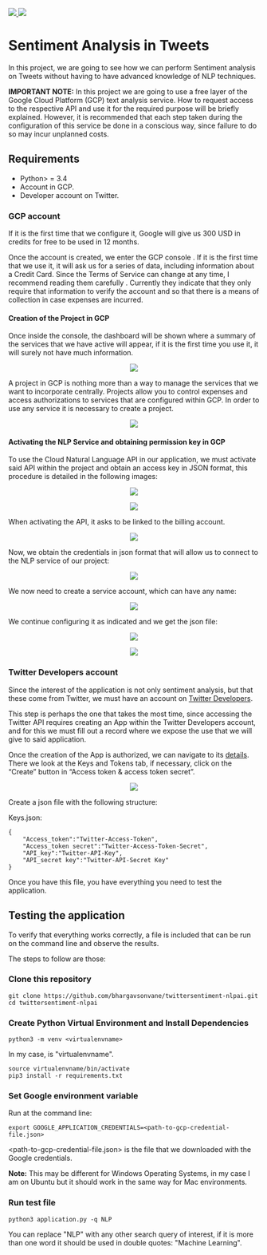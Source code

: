 <p>
  <a href="https://www.linkedin.com/in/bhargav-sonvane" target="_blank">
   <img src="https://img.shields.io/badge/linkedin-%230077B5.svg?&style=for-the-badge&logo=linkedin&logoColor=white">
 </a>
  <a href="https://opensource.org/licenses/MIT" target="_blank">
   <img src="https://img.shields.io/badge/License-MIT-yellow.svg?&style=for-the-badge&logoColor=white">
 </a>
</p>

# Sentiment Analysis in Tweets

In this project, we are going to see how we can perform Sentiment analysis on Tweets without having to have advanced knowledge of NLP techniques.

**IMPORTANT NOTE:** In this project we are going to use a free layer of the Google Cloud Platform (GCP) text analysis service. How to request access to the respective API and use it for the required purpose will be briefly explained. However, it is recommended that each step taken during the configuration of this service be done in a conscious way, since failure to do so may incur unplanned costs.


## Requirements

- Python> = 3.4
- Account in GCP.
- Developer account on Twitter.


### GCP account

If it is the first time that we configure it, Google will give us 300 USD in credits for free to be used in 12 months.

Once the account is created, we enter the GCP console . If it is the first time that we use it, it will ask us for a series of data, including information about a Credit Card. Since the Terms of Service can change at any time, I recommend reading them carefully . Currently they indicate that they only require that information to verify the account and so that there is a means of collection in case expenses are incurred.

#### Creation of the Project in GCP

Once inside the console, the dashboard will be shown where a summary of the services that we have active will appear, if it is the first time you use it, it will surely not have much information.

<p align="center">
<img src="resources/GCP_Dashboard.png"/>
</p>

A project in GCP is nothing more than a way to manage the services that we want to incorporate centrally. Projects allow you to control expenses and access authorizations to services that are configured within GCP. In order to use any service it is necessary to create a project.

<p align="center">
<img src="resources/create_project.png" />
</p>


#### Activating the NLP Service and obtaining permission key in GCP

To use the Cloud Natural Language API in our application, we must activate said API within the project and obtain an access key in JSON format, this procedure is detailed in the following images:

<p align="center">
<img src="resources/access_GCP_APIs.png" />
</p>

<p align="center">
<img src="resources/enable_APIs.png" />
</p>

When activating the API, it asks to be linked to the billing account.

<p align="center">
<img src="resources/activate_NLP_API.png" />
</p>

Now, we obtain the credentials in json format that will allow us to connect to the NLP service of our project:

<p align="center">
<img src="resources/create_credentials.png" />
</p>

We now need to create a service account, which can have any name:

<p align="center">
<img src="resources/service_account_name.png" />
</p>

We continue configuring it as indicated and we get the json file:

<p align="center">
<img src="resources/service_account_permissions.png" />
</p>

<p align="center">
<img src="resources/create_json_key.png" />
</p>

### Twitter Developers account

Since the interest of the application is not only sentiment analysis, but that these come from Twitter, we must have an account on [Twitter Developers](https://developer.twitter.com/en).

This step is perhaps the one that takes the most time, since accessing the Twitter API requires creating an App within the Twitter Developers account, and for this we must fill out a record where we expose the use that we will give to said application.

Once the creation of the App is authorized, we can navigate to its  [details](https://developer.twitter.com/en/apps). There we look at the Keys and Tokens tab, if necessary, click on the “Create” button in “Access token & access token secret”.

<p align="center">
<img src="resources/twitter_app.png"/>
</p>

Create a json file with the following structure:

Keys.json:

```
{
    "Access_token":"Twitter-Access-Token",
    "Access_token secret":"Twitter-Access-Token-Secret",
    "API_key":"Twitter-API-Key",
    "API_secret key":"Twitter-API-Secret Key"
}
```

Once you have this file, you have everything you need to test the application.
## Testing the application

To verify that everything works correctly, a file is included that can be run on the command line and observe the results.

The steps to follow are those:

### Clone this repository

```
git clone https://github.com/bhargavsonvane/twittersentiment-nlpai.git
cd twittersentiment-nlpai
```

### Create Python Virtual Environment and Install Dependencies

```
python3 -m venv <virtualenvname>
```

In my case, <any name> is "virtualenvname".

```
source virtualenvname/bin/activate
pip3 install -r requirements.txt
```

### Set Google environment variable

Run at the command line:

```
export GOOGLE_APPLICATION_CREDENTIALS=<path-to-gcp-credential-file.json>
```

<path-to-gcp-credential-file.json> is the file that we downloaded with the Google credentials.

**Note:** This may be different for Windows Operating Systems, in my case I am on Ubuntu but it should work in the same way for Mac environments.

### Run test file

```
python3 application.py -q NLP
```

You can replace "NLP" with any other search query of interest, if it is more than one word it should be used in double quotes: "Machine Learning".

